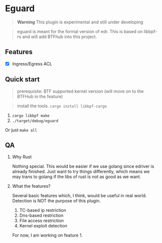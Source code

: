 # Eguard

> **Warning**
> This plugin is experimental and still under developing

> eguard is meant for the formal version of edr. This is based on libbpf-rs and will add BTFhub into this project.

## Features

- [x] Ingress/Egress ACL

## Quick start

> prerequisite: BTF supported kernel version (will move on to the BTFHub in the feature)

> install the tools. `cargo install libbpf-cargo`

1. `cargo libbpf make`
2. `./target/debug/eguard`

Or just `make all`

## QA

1. Why Rust

    Nothing special. This would be easier if we use golang since edriver is already finished. Just want to try things differently, which means we may trans to golang if the libs of rust is not as good as we want.

2. What the features?

    Several basic features which, I think, would be useful in real world. Detection is NOT the purpose of this plugin.

    1. TC-based ip restriction
    2. Dns-based restriction
    3. File access restriction
    4. Kernel exploit detection

    For now, I am working on feature 1.